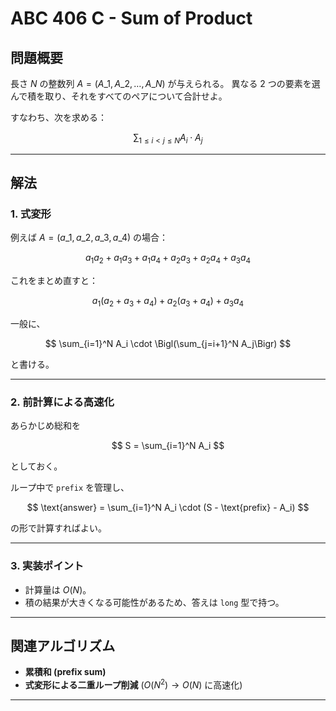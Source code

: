 # ABC 406 C - Sum of Product

## 問題概要

長さ $N$ の整数列 $A = (A\_1, A\_2, \dots, A\_N)$ が与えられる。
異なる 2 つの要素を選んで積を取り、それをすべてのペアについて合計せよ。

すなわち、次を求める：

$$
\sum_{1 \leq i < j \leq N} A_i \cdot A_j
$$

---

## 解法

### 1. 式変形

例えば $A = (a\_1, a\_2, a\_3, a\_4)$ の場合：

$$
a_1a_2 + a_1a_3 + a_1a_4 + a_2a_3 + a_2a_4 + a_3a_4
$$

これをまとめ直すと：

$$
a_1 (a_2 + a_3 + a_4) + a_2 (a_3 + a_4) + a_3 a_4
$$

一般に、

$$
\sum_{i=1}^N A_i \cdot \Bigl(\sum_{j=i+1}^N A_j\Bigr)
$$

と書ける。

---

### 2. 前計算による高速化

あらかじめ総和を

$$
S = \sum_{i=1}^N A_i
$$

としておく。

ループ中で `prefix` を管理し、

$$
\text{answer} = \sum_{i=1}^N A_i \cdot (S - \text{prefix} - A_i)
$$

の形で計算すればよい。

---

### 3. 実装ポイント

* 計算量は $O(N)$。
* 積の結果が大きくなる可能性があるため、答えは `long` 型で持つ。

---

## 関連アルゴリズム

* **累積和 (prefix sum)**
* **式変形による二重ループ削減**
  ($O(N^2) \to O(N)$ に高速化)

---
